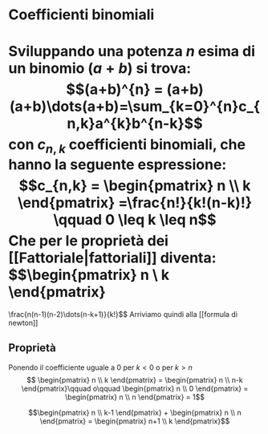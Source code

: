 # Coefficienti binomiali
Sviluppando una potenza $n$ esima di un binomio $(a + b)$ si trova:
$$(a+b)^{n} = (a+b)(a+b)\dots(a+b)=\sum_{k=0}^{n}c_{n,k}a^{k}b^{n-k}$$
con $c_{n,k}$ coefficienti binomiali, che hanno la seguente espressione:
$$c_{n,k} = \begin{pmatrix}
n \\
k
\end{pmatrix}
=\frac{n!}{k!(n-k)!}
\qquad 0 \leq k \leq n$$
Che per le proprietà dei [[Fattoriale|fattoriali]] diventa:
$$\begin{pmatrix}
n \\
k
\end{pmatrix}
=
\frac{n(n-1)(n-2)\dots(n-k+1)}{k!}$$
Arriviamo quindi alla [[formula di newton]]

## Proprietà
Ponendo il coefficiente uguale a 0 per $k < 0$ o per $k > n$ 
$$ \begin{pmatrix}
n \\
k
\end{pmatrix} = \begin{pmatrix}
n \\
n-k
\end{pmatrix}\qquad o\qquad \begin{pmatrix}
n \\
0
\end{pmatrix} = \begin{pmatrix}
n \\
n
\end{pmatrix} = 1$$

$$\begin{pmatrix}
n \\
k-1
\end{pmatrix} + \begin{pmatrix}
n \\
n
\end{pmatrix} = \begin{pmatrix}
n+1 \\
k
\end{pmatrix}$$
